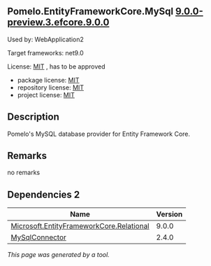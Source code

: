 Pomelo.EntityFrameworkCore.MySql [9.0.0-preview.3.efcore.9.0.0](https://www.nuget.org/packages/Pomelo.EntityFrameworkCore.MySql/9.0.0-preview.3.efcore.9.0.0)
--------------------

Used by: WebApplication2

Target frameworks: net9.0

License: [MIT](../../../../licenses/mit) , has to be approved

- package license: [MIT](https://licenses.nuget.org/MIT) 
- repository license: [MIT](https://github.com/PomeloFoundation/Pomelo.EntityFrameworkCore.MySql) 
- project license: [MIT](https://github.com/PomeloFoundation/Pomelo.EntityFrameworkCore.MySql) 

Description
-----------
Pomelo's MySQL database provider for Entity Framework Core.

Remarks
-----------
no remarks


Dependencies 2
-----------

|Name|Version|
|----------|:----|
|[Microsoft.EntityFrameworkCore.Relational](../../../../packages/nuget.org/microsoft.entityframeworkcore.relational/9.0.0)|9.0.0|
|[MySqlConnector](../../../../packages/nuget.org/mysqlconnector/2.4.0)|2.4.0|

*This page was generated by a tool.*